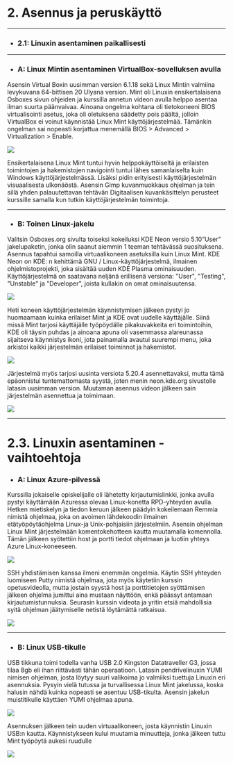# 2\. Asennus ja peruskäyttö
---
- ### 2.1: Linuxin asentaminen paikallisesti
---
- ### A: Linux Mintin asentaminen VirtualBox-sovelluksen avulla

Asensin Virtual Boxin uusimman version 6.1.18 sekä Linux Mintin valmiina levykuvana 64-bittisen 20 Ulyana version. Mint oli Linuxin ensikertalaisena Osboxes sivun ohjeiden ja kurssilla annetun videon avulla helppo asentaa ilman suurta päänvaivaa. Ainoana ongelma kohtana oli tietokoneeni BIOS virtualisointi asetus, joka oli oletuksena säädetty pois päältä, jolloin VirtualBox ei voinut käynnistää Linux Mint käyttöjärjestelmää. Tämänkin ongelman sai nopeasti korjattua menemällä BIOS > Advanced > Virtualization > Enable.

![](https://raw.githubusercontent.com/PetteriHavia/E9955-3003-Linux-Johdatus/main/src/Kuvat/LinuxMint.jpg)

Ensikertalaisena Linux Mint tuntui hyvin helppokäyttöiseltä ja erilaisten toimintojen ja hakemistojen navigointi tuntui lähes samanlaiselta kuin Windows käyttöjärjestelmässä. Lisäksi pidin erityisesti käyttöjärjestelmän visuaalisesta ulkonäöstä. Asensin Gimp kuvanmuokkaus ohjelman ja tein sillä yhden palauutettavan tehtävän Digitaalisen kuvankäsittelyn perusteet kurssille samalla kun tutkin käyttöjärjestelmän toimintoja.

---

- ### B: Toinen Linux-jakelu

Valitsin Osboxes.org sivulta toiseksi kokeiluksi KDE Neon versio 5.10”User” jakelupaketin, jonka olin saanut aiemmin 1 teeman tehtävässä suosituksena. Asennus tapahtui samoilla virtuaalikoneen asetuksilla kuin Linux Mint. KDE Neon on KDE: n kehittämä GNU / Linux-käyttöjärjestelmä, ilmainen ohjelmistoprojekti, joka sisältää uuden KDE Plasma ominaisuuden. Käyttöjärjestelmä on saatavana neljänä erillisenä versiona: "User", "Testing", "Unstable" ja "Developer", joista kullakin on omat ominaisuutensa.

![](https://raw.githubusercontent.com/PetteriHavia/E9955-3003-Linux-Johdatus/main/src/Kuvat/kde_neon.jpg)

Heti koneen käyttöjärjestelmän käynnistymisen jälkeen pystyi jo huomaamaan kuinka erilaiset Mint ja KDE ovat uudelle käyttäjälle. Siinä missä Mint tarjosi käyttäjälle työpöydälle pikakuvakkeita eri toimintoihin, KDE oli täysin puhdas ja ainoana apuna oli vasemmassa alareunassa sijaitseva käynnistys ikoni, jota painamalla avautui suurempi menu, joka arkistoi kaikki järjestelmän erilaiset toiminnot ja hakemistot.

![](https://raw.githubusercontent.com/PetteriHavia/E9955-3003-Linux-Johdatus/main/src/Kuvat/kde_neon2.jpg)

Järjestelmä myös tarjosi uusinta versiota 5.20.4 asennettavaksi, mutta tämä epäonnistui tuntemattomasta syystä, joten menin neon.kde.org sivustolle latasin uusimman version. Muutaman asennus videon jälkeen sain järjestelmän asennettua ja toimimaan.

![](https://raw.githubusercontent.com/PetteriHavia/E9955-3003-Linux-Johdatus/main/src/Kuvat/kde_neon5.20.4new.jpg)

---

# 2.3\. Linuxin asentaminen - vaihtoehtoja

- ### A: Linux Azure-pilvessä

Kurssilla jokaiselle opiskelijalle oli lähetetty kirjautumislinkki, jonka avulla pystyi käyttämään Azuressa olevaa Linux-konetta RPD-yhteyden avulla. Hetken mietiskelyn ja tiedon keruun jälkeen päädyin kokeilemaan Remmia nimistä ohjelmaa, joka on avoimen lähdekoodin ilmainen etätyöpöytäohjelma Linux-ja Unix-pohjaisiin järjestelmiin. Asensin ohjelman Linux Mint järjestelmään komentokehotteen kautta muutamalla komennolla. Tämän jälkeen syötettiin host ja portti tiedot ohjelmaan ja luotiin yhteys Azure Linux-koneeseen.

![](https://raw.githubusercontent.com/PetteriHavia/E9955-3003-Linux-Johdatus/main/src/Kuvat/remmina.jpg)

SSH yhdistämisen kanssa ilmeni enemmän ongelmia. Käytin SSH yhteyden luomiseen Putty nimistä ohjelmaa, jota myös käytetiin kurssin opetusvideolla, mutta jostain syystä host ja porttitietojen syöttämisen jälkeen ohjelma jumittui aina mustaan näyttöön, enkä päässyt antamaan kirjautumistunnuksia. Seurasin kurssin videota ja yritin etsiä mahdollisia syitä ohjelman jäätymiselle netistä löytämättä ratkaisua.

![](https://raw.githubusercontent.com/PetteriHavia/E9955-3003-Linux-Johdatus/main/src/Kuvat/Putty.jpg)

---

- ### B: Linux USB-tikulle

USB tikkuna toimi todella vanha USB 2.0 Kingston Datatraveller G3, jossa tilaa 8gb eli ihan riittävästi tähän operaatioon. Latasin pendrivelinuxin YUMI nimisen ohjelman, josta löytyy suuri valikoima jo valmiiksi tuettuja Linuxin eri asennuksia. Pysyin vielä tutussa ja turvallisessa Linux Mint jakelussa, koska halusin nähdä kuinka nopeasti se asentuu USB-tikulta. Asensin jakelun muistitikulle käyttäen YUMI ohjelmaa apuna.

![](https://raw.githubusercontent.com/PetteriHavia/E9955-3003-Linux-Johdatus/main/src/Kuvat/usb_boot.jpg)

Asennuksen jälkeen tein uuden virtuaalikoneen, josta käynnistin Linuxin USB:n kautta. Käynnistykseen kului muutamia minuutteja, jonka jälkeen tuttu Mint työpöytä aukesi ruudulle

![](https://raw.githubusercontent.com/PetteriHavia/E9955-3003-Linux-Johdatus/main/src/Kuvat/usb_mint.jpg)
